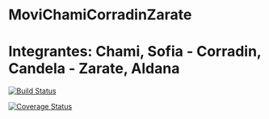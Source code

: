 # MoviChamiCorradinZarate
# Integrantes: Chami, Sofia - Corradin, Candela - Zarate, Aldana
[![Build Status](https://travis-ci.org/alduzarate/MoviChamiCorradinZarate.svg?branch=master)](https://travis-ci.org/alduzarate/MoviChamiCorradinZarate)

[![Coverage Status](https://coveralls.io/repos/github/alduzarate/MoviChamiCorradinZarate/badge.svg)](https://coveralls.io/github/alduzarate/MoviChamiCorradinZarate)
